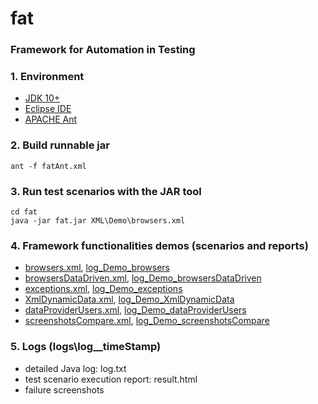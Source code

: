 # fat
### Framework for Automation in Testing


### 1. Environment
 - [JDK 10+](https://www.oracle.com/technetwork/java/javase/downloads/index.html)
 - [Eclipse IDE](https://www.eclipse.org/downloads/)
 - [APACHE Ant](https://ant.apache.org/bindownload.cgi)
 

### 2. Build runnable jar
```
ant -f fatAnt.xml
```


### 3. Run test scenarios with the JAR tool
```
cd fat
java -jar fat.jar XML\Demo\browsers.xml
```


### 4. Framework functionalities demos (scenarios and reports)
 - [browsers.xml](XML/Demo/browserss.xml), [log_Demo_browsers](logs/log_Demo_browsers)
 - [browsersDataDriven.xml](XML/Demo/browsersDataDriven.xml), [log_Demo_browsersDataDriven](logs/log_Demo_browsersDataDriven)
 - [exceptions.xml](XML/Demo/exceptions.xml), [log_Demo_exceptions](logs/log_Demo_exceptions)
 - [XmlDynamicData.xml](XML/Demo/XmlDynamicData.xml), [log_Demo_XmlDynamicData](logs/log_Demo_XmlDynamicData)
 - [dataProviderUsers.xml](XML/Demo/dataProviderUsers.xml), [log_Demo_dataProviderUsers](logs/log_Demo_dataProviderUsers)
 - [screenshotsCompare.xml](XML/Demo/screenshotsCompare.xml), [log_Demo_screenshotsCompare](logs/log_Demo_screenshotsCompare)
 


### 5. Logs (logs\log__timeStamp)
 - detailed Java log: log.txt
 - test scenario execution report: result.html
 - failure screenshots
